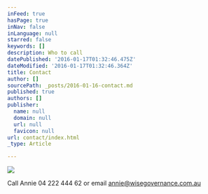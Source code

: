 ```yaml
---
inFeed: true
hasPage: true
inNav: false
inLanguage: null
starred: false
keywords: []
description: Who to call
datePublished: '2016-01-17T01:32:46.475Z'
dateModified: '2016-01-17T01:32:46.364Z'
title: Contact
author: []
sourcePath: _posts/2016-01-16-contact.md
published: true
authors: []
publisher:
  name: null
  domain: null
  url: null
  favicon: null
url: contact/index.html
_type: Article

---
```

![](https://the-grid-user-content.s3-us-west-2.amazonaws.com/a34327b9-d8a2-4549-8abf-f83ef6963082.jpg)

Call Annie 04 222 444 62 or email annie@wisegovernance.com.au